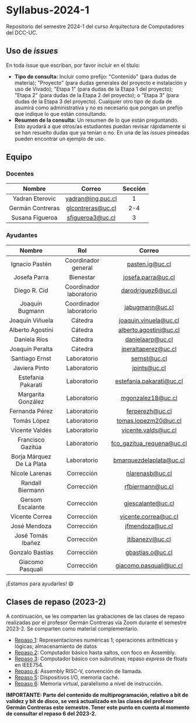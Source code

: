# Syllabus-2024-1
Repositorio del semestre 2024-1 del curso Arquitectura de Computadores del DCC-UC.

## Uso de _issues_
En toda _issue_ que escriban, por favor incluir en el título:
* **Tipo de consulta:** Incluir como prefijo: "Contenido" (para dudas de materia); "Proyecto" (para dudas generales del proyecto e instalación y uso de Vivado); "Etapa 1" (para dudas de la Etapa 1 del proyecto); "Etapa 2" (para dudas de la Etapa 2 del proyecto); o "Etapa 3" (para dudas de la Etapa 3 del proyecto). Cualquier otro tipo de duda de asumirá como administrativa y no es necesario que pongan un prefijo que indique lo que están consultando.
* **Resumen de la consulta:** Un resumen de lo que están preguntando. Esto ayudará a que otros/as estudiantes puedan revisar rápidamente si se han resuelto dudas que ya tenían o no.
En una de las _issues_ pineadas pueden encontrar un ejemplo de uso.

## Equipo

### Docentes

| Nombre                     | Correo                   | Sección |
|:--------------------------:|:------------------------:|:-------:|
| Yadran Eterovic            | yadran@ing.puc.cl        |    1    |
| Germán Contreras           | glcontreras@uc.cl        |   2-4   |
| Susana Figueroa            | sfigueroa3@uc.cl         |    3    |

### Ayudantes

| Nombre                     | Rol                      | Correo                     |
|:--------------------------:|:------------------------:|:--------------------------:|
| Ignacio Pastén             |    Coordinador general   | pasten.ig@uc.cl            |
| Josefa Parra               |        Bienestar         | josefa.parra@uc.cl         |
| Diego R. Cid               |  Coordinador laboratorio | darodriguez6@uc.cl         |
| Joaquín Bugmann            |  Coordinador laboratorio | jabugmann@uc.cl            |
| Joaquín Viñuela            |         Cátedra          | joaquin.vinuela@uc.cl      |
| Alberto Agostini           |         Cátedra          | alberto.agostini@uc.cl	   |
| Daniela Ríos               |         Cátedra          | danielaarp@uc.cl           |
| Joaquín Peralta            |         Cátedra          | jperaltaperez@uc.cl        |
| Santiago Ernst             |       Laboratorio        | sernst@uc.cl        	     |
| Javiera Pinto              |       Laboratorio        | jpints@uc.cl	             |
| Estefania Pakarati         |       Laboratorio        | estefania.pakarati@uc.cl   |
| Margarita González         |       Laboratorio        | mgonzalez18@uc.cl          |
| Fernanda Pérez             |       Laboratorio        | ferperezh@uc.cl            |
| Tomás López                |       Laboratorio        | tomas.lopezm20@uc.cl	     |
| Vicente Valdés             |       Laboratorio        | vicente.valds@uc.cl	       |
| Francisco Gazitúa          |       Laboratorio        | fco_gazitua_requena@uc.cl  |
| Borja Márquez De La Plata  |       Laboratorio        | bmarquezdelaplata@uc.cl    |
| Nicole Larenas             |       Corrección         | nlarenasb@uc.cl	           |
| Randall Biermann           |       Corrección         | rfbiermann@uc.cl  	       |
| Gersom Escalante           |       Corrección         | gjescalante@uc.cl          |
| Vicente Correa             |       Corrección         | vicente.correa@uc.cl	     |
| José Mendoza               |       Corrección         | jfmendoza@uc.cl            |
| José Tomás Ibañez          |       Corrección         | jtibanezv@uc.cl	           |
| Gonzalo Bastías            |       Corrección         | gbastias.o@uc.cl	         |
| Giacomo Pasquali           |       Corrección         | giacomo.pasquali@uc.cl	   |

¡Estamos para ayudarles! 😄

## Clases de repaso (2023-2)

A continuación, se les comparten las grabaciones de las clases de repaso realizadas por el profesor Germán Contreras vía Zoom durante el semestre 2023-2. Se comparten como material complementario.

* [Repaso 1](https://drive.google.com/file/d/1zlpoYfkjIeQ-qL9CvMwlMGORpdQp7nfJ/view?usp=sharing): Representaciones numéricas 1; operaciones aritméticas y lógicas; almacenamiento de datos
* [Repaso 2](https://drive.google.com/file/d/1WZHMZtZ7fuTc0XR910aZG8mcXfWV4y0z/view?usp=drive_link): Computador básico hasta saltos, con foco en Assembly.
* [Repaso 3](https://drive.google.com/file/d/18bx2znJqrXX-OEv88Qh1xw4ejSjjORYe/view?usp=drive_link): Computador básico con subrutinas; repaso _express_ de floats en IEEE754.
* [Repaso 4](https://drive.google.com/file/d/10xSmAduT0I0h-OBgey0HJooOk77E3GOF/view?usp=sharing): Assembly RISC-V, convención de llamada.
* [Repaso 5](https://drive.google.com/file/d/1Am7ft6LA2JBcrJaBtmQ24M7GbmyR5SrS/view?usp=sharing): Dispositivos I/O, memoria caché.
* [Repaso 6](https://drive.google.com/file/d/1nR3XxidbZi9a8CbsaqbUCbp1x4ORXpaD/view?usp=sharing): Memoria virtual, paralelismo a nivel de instrucción.

**IMPORTANTE: Parte del contenido de multiprogramación, relativo a bit de validez y bit de disco, se verá actualizado en las clases del profesor Germán Contreras este semestre. Tener este punto en cuenta al momento de consultar el repaso 6 del 2023-2.**
